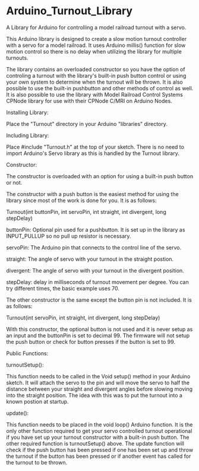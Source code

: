 # Arduino_Turnout_Library
A Library for Arduino for controlling a model railroad turnout with a servo.

This Arduino library is designed to create a slow motion turnout controller with a servo 
for a model railroad.  It uses Arduino millis() function for slow motion control so there is no delay when
utilizing the library for multiple turnouts.

The library contains an overloaded constructor so you have the option of controling a turnout with the library's 
built-in push button control or using your own system to determine when the turnout will be thrown.  It is also possible to use the built-in pushbutton and other methods of control as well.  It is also possible to use the library with Model Railroad Control Systems CPNode library for use with their CPNode C/MRI on Arduino Nodes.

Installing Library:

Place the "Turnout" directory in your Arduino "libraries" directory.

Including Library:

Place #include "Turnout.h" at the top of your sketch.  There is no need to import Arduino's Servo library as this
is handled by the Turnout library.

Constructor:

The constructor is overloaded with an option for using a built-in push button or not.

The constructor with a push button is the easiest method for using the library since most of the work
is done for you.  It is as follows:

Turnout(int buttonPin, int servoPin, int straight, int divergent, long stepDelay)

buttonPin: Optional pin used for a pushbutton.  It is set up in the library as INPUT_PULLUP so no 
           pull up resistor is necessary.

servoPin:  The Arduino pin that connects to the control line of the servo.

straight:  The angle of servo with your turnout in the straight postion.

divergent:  The angle of servo with your turnout in the divergent position.

stepDelay:  delay in milliseconds of turnout movement per degree.  You can try different times, the basic example
            uses 70.

The other constructor is the same except the button pin is not included.  It is as follows:

Turnout(int servoPin, int straight, int divergent, long stepDelay)

With this constructor, the optional button is not used and it is never setup as an input and the buttonPin is set to decimal 99. The firmware will not setup the push button or check for button presses if the button is set to 99.

Public Functions:

turnoutSetup():

This function needs to be called in the Void setup() method in your Arduino sketch.  It will attach the servo to
the pin and will move the servo to half the distance between your straight and divergent angles before slowing moving into the straight position.  The idea with this was to put the turnout into a known postion at startup.

update():

This function needs to be placed in the void loop() Arduino function. It is the only other function required to get your servo controlled turnout operational if you have set up your turnout constructor with a built-in push button. The other required function is turnoutSetup() above. The update function will check if the push button has been pressed if one has been set up and throw the turnout if the button has been pressed or if another event has called for the turnout to be thrown.


